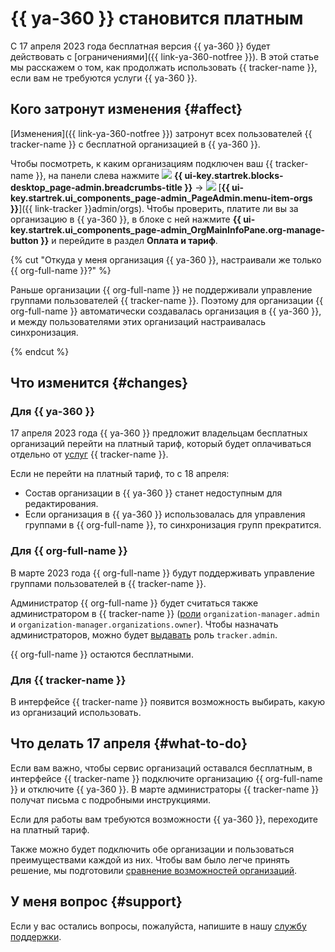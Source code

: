 # {{ ya-360 }} становится платным

С 17 апреля 2023 года бесплатная версия {{ ya-360 }} будет действовать с [ограничениями]({{ link-ya-360-notfree }}). В этой статье мы расскажем о том, как продолжать использовать {{ tracker-name }}, если вам не требуются услуги {{ ya-360 }}.

## Кого затронут изменения {#affect}

[Изменения]({{ link-ya-360-notfree }}) затронут всех пользователей {{ tracker-name }} с бесплатной организацией в {{ ya-360 }}.

Чтобы посмотреть, к каким организациям подключен ваш {{ tracker-name }}, на панели слева нажмите ![](../_assets/tracker/svg/admin.svg) **{{ ui-key.startrek.blocks-desktop_page-admin.breadcrumbs-title }}** → ![](../_assets/tracker/svg/organizations.svg) [**{{ ui-key.startrek.ui_components_page-admin_PageAdmin.menu-item-orgs }}**]({{ link-tracker }}admin/orgs). Чтобы проверить, платите ли вы за организацию в {{ ya-360 }}, в блоке с ней нажмите **{{ ui-key.startrek.ui_components_page-admin_OrgMainInfoPane.org-manage-button }}** и перейдите в раздел **Оплата и тариф**.

{% cut "Откуда у меня организация {{ ya-360 }}, настраивали же только {{ org-full-name }}?" %}

Раньше организации {{ org-full-name }} не поддерживали управление группами пользователей {{ tracker-name }}. Поэтому для организации {{ org-full-name }} автоматически создавалась организация в {{ ya-360 }}, и между пользователями этих организаций настраивалась синхронизация.

{% endcut %}

## Что изменится {#changes}

### Для {{ ya-360 }}

17 апреля 2023 года {{ ya-360 }} предложит владельцам бесплатных организаций перейти на платный тариф, который будет оплачиваться отдельно от [услуг](./pricing.md) {{ tracker-name }}.

Если не перейти на платный тариф, то с 18 апреля:
* Состав организации в {{ ya-360 }} станет недоступным для редактирования.
* Если организация в {{ ya-360 }} использовалась для управления группами в {{ org-full-name }}, то синхронизация групп прекратится.

### Для {{ org-full-name }}

В марте 2023 года {{ org-full-name }} будут поддерживать управление группами пользователей в {{ tracker-name }}.

Администратор {{ org-full-name }} будет считаться также администратором в {{ tracker-name }} ([роли](../organization/roles.md#admin) `organization-manager.admin` и `organization-manager.organizations.owner`). Чтобы назначать администраторов, можно будет [выдавать](../organization/roles.md) роль `tracker.admin`.

{{ org-full-name }} остаются бесплатными.

### Для {{ tracker-name }}

В интерфейсе {{ tracker-name }} появится возможность выбирать, какую из организаций использовать.

## Что делать 17 апреля {#what-to-do}

Если вам важно, чтобы сервис организаций оставался бесплатным, в интерфейсе {{ tracker-name }} подключите организацию {{ org-full-name }} и отключите {{ ya-360 }}. В марте администраторы {{ tracker-name }} получат письма с подробными инструкциями.

Если для работы вам требуются возможности {{ ya-360 }}, переходите на платный тариф.

Также можно будет подключить обе организации и пользоваться преимуществами каждой из них. Чтобы вам было легче принять решение, мы подготовили [сравнение возможностей организаций](./cloud-vs-360.md#features).

## У меня вопрос {#support}

Если у вас остались вопросы, пожалуйста, напишите в нашу [службу поддержки](troubleshooting.md).

